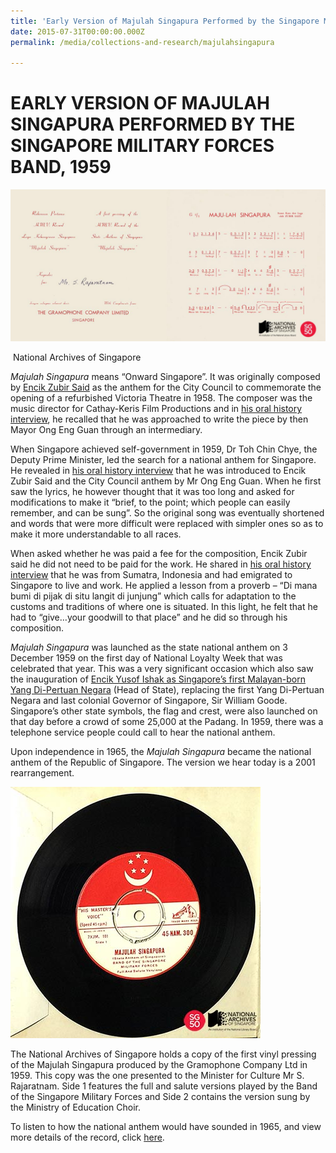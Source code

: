 ```yaml
---
title: 'Early Version of Majulah Singapura Performed by the Singapore Military Forces Band, 1959'
date: 2015-07-31T00:00:00.000Z
permalink: /media/collections-and-research/majulahsingapura

---
```



<iframe id="pxcelframe" src="//t.sharethis.com/a/t_.htm?ver=0.345.16985&amp;cid=c010#rnd=1577953963227&amp;cid=c010&amp;dmn=www.nas.gov.sg&amp;tt=t.dhj&amp;dhjLcy=50&amp;lbl=pxcel&amp;flbl=pxcel&amp;ll=d&amp;ver=0.345.16985&amp;ell=d&amp;cck=__stid&amp;pn=%2Fblogs%2Farchivistpick%2Fmajulah-singapura%2F&amp;qs=na&amp;rdn=www.nas.gov.sg&amp;rpn=%2Fblogs%2Farchivistpick%2F2015%2F07%2F&amp;rqs=na&amp;cc=SG&amp;cont=AS&amp;ipaddr=" style="display: none;"></iframe>

# EARLY VERSION OF MAJULAH SINGAPURA PERFORMED BY THE SINGAPORE MILITARY FORCES BAND, 1959

![National Archives of Singapore](../../../images/blogs/2015-07-31-L-1577954190325.jpg)

​																National Archives of Singapore

*Majulah Singapura* means “Onward Singapore”. It was originally composed by [Encik Zubir Said](http://www.nas.gov.sg/archivesonline/photographs/record-details/cace8d37-1161-11e3-83d5-0050568939ad) as the anthem for the City Council to commemorate the opening of a refurbished Victoria Theatre in 1958. The composer was the music director for Cathay-Keris Film Productions and in [his oral history interview](http://www.nas.gov.sg/archivesonline/oral_history_interviews/record-details/e3efd43b-115d-11e3-83d5-0050568939ad), he recalled that he was approached to write the piece by then Mayor Ong Eng Guan through an intermediary.

When Singapore achieved self-government in 1959, Dr Toh Chin Chye, the Deputy Prime Minister, led the search for a national anthem for Singapore. He revealed in [his oral history interview](http://www.nas.gov.sg/archivesonline/oral_history_interviews/record-details/9c06f865-115f-11e3-83d5-0050568939ad) that he was introduced to Encik Zubir Said and the City Council anthem by Mr Ong Eng Guan. When he first saw the lyrics, he however thought that it was too long and asked for modifications to make it “brief, to the point; which people can easily remember, and can be sung”. So the original song was eventually shortened and words that were more difficult were replaced with simpler ones so as to make it more understandable to all races.

When asked whether he was paid a fee for the composition, Encik Zubir said he did not need to be paid for the work. He shared in [his oral history interview](http://www.nas.gov.sg/archivesonline/oral_history_interviews/record-details/47221d03-115f-11e3-83d5-0050568939ad) that he was from Sumatra, Indonesia and had emigrated to Singapore to live and work. He applied a lesson from a proverb – “Di mana bumi di pijak di situ langit di junjung” which calls for adaptation to the customs and traditions of where one is situated. In this light, he felt that he had to “give…your goodwill to that place” and he did so through his composition.

*Majulah Singapura* was launched as the state national anthem on 3 December 1959 on the first day of National Loyalty Week that was celebrated that year. This was a very significant occasion which also saw the inauguration of [Encik Yusof Ishak as Singapore’s first Malayan-born Yang Di-Pertuan Negara](http://www.nas.gov.sg/archivesonline/photographs/record-details/b7d8ee7e-1161-11e3-83d5-0050568939ad) (Head of State), replacing the first Yang Di-Pertuan Negara and last colonial Governor of Singapore, Sir William Goode. Singapore’s other state symbols, the flag and crest, were also launched on that day before a crowd of some 25,000 at the Padang. In 1959, there was a telephone service people could call to hear the national anthem.

Upon independence in 1965, the *Majulah Singapura* became the national anthem of the Republic of Singapore. The version we hear today is a 2001 rearrangement.

![img](../../../images/blogs/2015-07-31-L4-1577954190447.jpg)

The National Archives of Singapore holds a copy of the first vinyl pressing of the Majulah Singapura produced by the Gramophone Company Ltd in 1959. This copy was the one presented to the Minister for Culture Mr S. Rajaratnam. Side 1 features the full and salute versions played by the Band of the Singapore Military Forces and Side 2 contains the version sung by the Ministry of Education Choir.

To listen to how the national anthem would have sounded in 1965, and view more details of the record, click [here](http://www.nas.gov.sg/archivesonline/audiovisual_records/record-details/571db690-1164-11e3-83d5-0050568939ad).